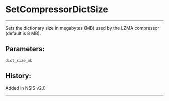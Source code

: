 # SetCompressorDictSize

---

Sets the dictionary size in megabytes (MB) used by the LZMA compressor (default is 8 MB).

## Parameters:

    dict_size_mb

## History:

Added in NSIS v2.0

---
